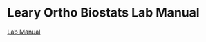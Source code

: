 
Leary Ortho Biostats Lab Manual
=============================

[Lab Manual](https://zhengyes.github.io/Leary-lab-manual/)



